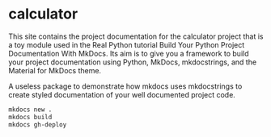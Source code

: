 # calculator

This site contains the project documentation for the calculator project that is a toy module used in the Real Python tutorial Build Your Python Project Documentation With MkDocs. Its aim is to give you a framework to build your project documentation using Python, MkDocs, mkdocstrings, and the Material for MkDocs theme.

A useless package to demonstrate how mkdocs uses mkdocstrings to create styled documentation of your well documented project code.

```bash
mkdocs new .
mkdocs build
mkdocs gh-deploy
```

